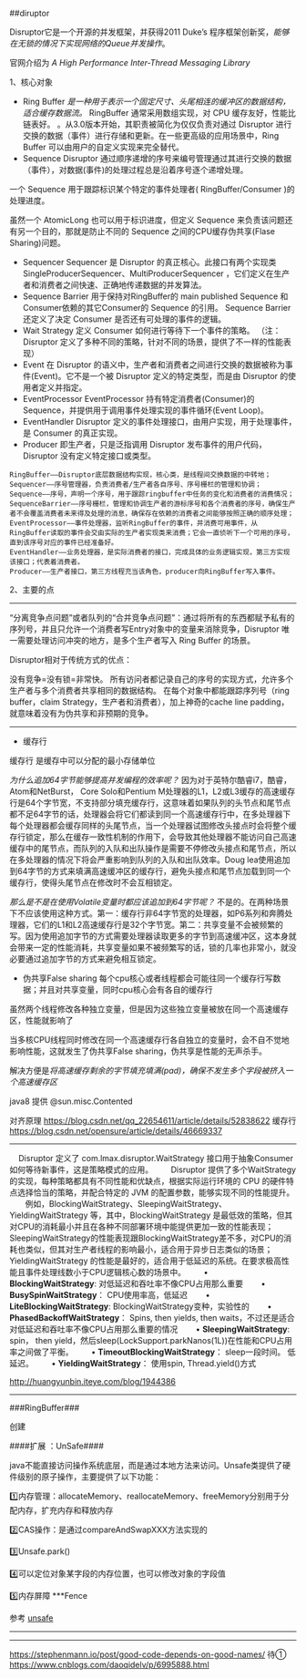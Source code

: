 ##diruptor


Disruptor它是一个开源的并发框架，并获得2011 Duke’s 程序框架创新奖，*能够在无锁的情况下实现网络的Queue并发操作*。

官网介绍为 *A High Performance Inter-Thread Messaging Library*


1、核心对象

- Ring Buffer
*是一种用于表示一个固定尺寸、头尾相连的缓冲区的数据结构，适合缓存数据流。* RingBuffer 通常采用数组实现，对 CPU 缓存友好，性能比链表好。
。从3.0版本开始，其职责被简化为仅仅负责对通过 Disruptor 进行交换的数据（事件）进行存储和更新。在一些更高级的应用场景中，Ring Buffer 可以由用户的自定义实现来完全替代。
- Sequence  Disruptor
通过顺序递增的序号来编号管理通过其进行交换的数据（事件），对数据(事件)的处理过程总是沿着序号逐个递增处理。

一个 Sequence 用于跟踪标识某个特定的事件处理者( RingBuffer/Consumer )的处理进度。

虽然一个 AtomicLong 也可以用于标识进度，但定义 Sequence 来负责该问题还有另一个目的，那就是防止不同的 Sequence 之间的CPU缓存伪共享(Flase Sharing)问题。

- Sequencer 
Sequencer 是 Disruptor 的真正核心。此接口有两个实现类 SingleProducerSequencer、MultiProducerSequencer ，它们定义在生产者和消费者之间快速、正确地传递数据的并发算法。
- Sequence Barrier
用于保持对RingBuffer的 main published Sequence 和Consumer依赖的其它Consumer的 Sequence 的引用。 Sequence Barrier 还定义了决定 Consumer 是否还有可处理的事件的逻辑。
- Wait Strategy
定义 Consumer 如何进行等待下一个事件的策略。 （注：Disruptor 定义了多种不同的策略，针对不同的场景，提供了不一样的性能表现）
- Event
在 Disruptor 的语义中，生产者和消费者之间进行交换的数据被称为事件(Event)。它不是一个被 Disruptor 定义的特定类型，而是由 Disruptor 的使用者定义并指定。
- EventProcessor
EventProcessor 持有特定消费者(Consumer)的 Sequence，并提供用于调用事件处理实现的事件循环(Event Loop)。
- EventHandler
Disruptor 定义的事件处理接口，由用户实现，用于处理事件，是 Consumer 的真正实现。
- Producer
即生产者，只是泛指调用 Disruptor 发布事件的用户代码，Disruptor 没有定义特定接口或类型。


```
RingBuffer——Disruptor底层数据结构实现，核心类，是线程间交换数据的中转地；
Sequencer——序号管理器，负责消费者/生产者各自序号、序号栅栏的管理和协调；
Sequence——序号，声明一个序号，用于跟踪ringbuffer中任务的变化和消费者的消费情况；
SequenceBarrier——序号栅栏，管理和协调生产者的游标序号和各个消费者的序号，确保生产者不会覆盖消费者未来得及处理的消息，确保存在依赖的消费者之间能够按照正确的顺序处理；
EventProcessor——事件处理器，监听RingBuffer的事件，并消费可用事件，从RingBuffer读取的事件会交由实际的生产者实现类来消费；它会一直侦听下一个可用的序号，直到该序号对应的事件已经准备好。
EventHandler——业务处理器，是实际消费者的接口，完成具体的业务逻辑实现，第三方实现该接口；代表着消费者。
Producer——生产者接口，第三方线程充当该角色，producer向RingBuffer写入事件。
```




2、主要的点

---

“分离竞争点问题”或者队列的“合并竞争点问题”：通过将所有的东西都赋予私有的序列号，并且只允许一个消费者写Entry对象中的变量来消除竞争，Disruptor 唯一需要处理访问冲突的地方，是多个生产者写入 Ring Buffer 的场景。

Disruptor相对于传统方式的优点：

没有竞争=没有锁=非常快。
所有访问者都记录自己的序号的实现方式，允许多个生产者与多个消费者共享相同的数据结构。
在每个对象中都能跟踪序列号（ring buffer，claim Strategy，生产者和消费者），加上神奇的cache line padding，就意味着没有为伪共享和非预期的竞争。

---

- 缓存行 

缓存行 是缓存中可以分配的最小存储单位

*为什么追加64字节能够提高并发编程的效率呢？* 因为对于英特尔酷睿i7，酷睿， Atom和NetBurst， Core Solo和Pentium M处理器的L1，L2或L3缓存的高速缓存行是64个字节宽，不支持部分填充缓存行，这意味着如果队列的头节点和尾节点都不足64字节的话，处理器会将它们都读到同一个高速缓存行中，在多处理器下每个处理器都会缓存同样的头尾节点，当一个处理器试图修改头接点时会将整个缓存行锁定，那么在缓存一致性机制的作用下，会导致其他处理器不能访问自己高速缓存中的尾节点，而队列的入队和出队操作是需要不停修改头接点和尾节点，所以在多处理器的情况下将会严重影响到队列的入队和出队效率。Doug lea使用追加到64字节的方式来填满高速缓冲区的缓存行，避免头接点和尾节点加载到同一个缓存行，使得头尾节点在修改时不会互相锁定。

*那么是不是在使用Volatile变量时都应该追加到64字节呢？* 不是的。在两种场景下不应该使用这种方式。第一：缓存行非64字节宽的处理器，如P6系列和奔腾处理器，它们的L1和L2高速缓存行是32个字节宽。第二：共享变量不会被频繁的写。因为使用追加字节的方式需要处理器读取更多的字节到高速缓冲区，这本身就会带来一定的性能消耗，共享变量如果不被频繁写的话，锁的几率也非常小，就没必要通过追加字节的方式来避免相互锁定。


- 伪共享False sharing
每个cpu核心或者线程都会可能往同一个缓存行写数据；并且对共享变量，同时cpu核心会有各自的缓存行

虽然两个线程修改各种独立变量，但是因为这些独立变量被放在同一个高速缓存区，性能就影响了

当多核CPU线程同时修改在同一个高速缓存行各自独立的变量时，会不自不觉地影响性能，这就发生了伪共享False sharing，伪共享是性能的无声杀手。

解决方便是*将高速缓存剩余的字节填充填满(pad)，确保不发生多个字段被挤入一个高速缓存区*


java8 提供 @sun.misc.Contented



对齐原理 https://blog.csdn.net/qq_22654611/article/details/52838622
缓存行  https://blog.csdn.net/opensure/article/details/46669337

---
    Disruptor 定义了 com.lmax.disruptor.WaitStrategy 接口用于抽象Consumer如何等待新事件，这是策略模式的应用。
       Disruptor 提供了多个WaitStrategy 的实现，每种策略都具有不同性能和优缺点，根据实际运行环境的 CPU 的硬件特点选择恰当的策略，并配合特定的 JVM 的配置参数，能够实现不同的性能提升。
       例如，BlockingWaitStrategy、SleepingWaitStrategy、YieldingWaitStrategy 等，其中，BlockingWaitStrategy 是最低效的策略，但其对CPU的消耗最小并且在各种不同部署环境中能提供更加一致的性能表现；SleepingWaitStrategy的性能表现跟BlockingWaitStrategy差不多，对CPU的消耗也类似，但其对生产者线程的影响最小，适合用于异步日志类似的场景；YieldingWaitStrategy 的性能是最好的，适合用于低延迟的系统。在要求极高性能且事件处理线数小于CPU逻辑核心数的场景中。
       • **BlockingWaitStrategy**: 对低延迟和吞吐率不像CPU占用那么重要
       • **BusySpinWaitStrategy**： CPU使用率高，低延迟
       • **LiteBlockingWaitStrategy**: BlockingWaitStrategy变种，实验性的
       • **PhasedBackoffWaitStrategy**： Spins, then yields, then waits，不过还是适合对低延迟和吞吐率不像CPU占用那么重要的情况
       • **SleepingWaitStrategy**: spin， then yield，然后sleep(LockSupport.parkNanos(1L))在性能和CPU占用率之间做了平衡。
       • **TimeoutBlockingWaitStrategy**： sleep一段时间。 低延迟。
       • **YieldingWaitStrategy**： 使用spin, Thread.yield()方式
 

http://huangyunbin.iteye.com/blog/1944386

--- 
###RingBuffer###


 
创建

####扩展 ：UnSafe####

java不能直接访问操作系统底层，而是通过本地方法来访问。Unsafe类提供了硬件级别的原子操作，主要提供了以下功能：

1️⃣内存管理：allocateMemory、reallocateMemory、freeMemory分别用于分配内存，扩充内存和释放内存

2️⃣CAS操作：是通过compareAndSwapXXX方法实现的

3️⃣Unsafe.park()

4️⃣可以定位对象某字段的内存位置，也可以修改对象的字段值

5️⃣内存屏障 ***Fence


参考 [unsafe](https://blog.csdn.net/zdy0_2004/article/details/74580236)



--- 








--- 
https://stephenmann.io/post/good-code-depends-on-good-names/ 待①
https://www.cnblogs.com/daoqidelv/p/6995888.html











